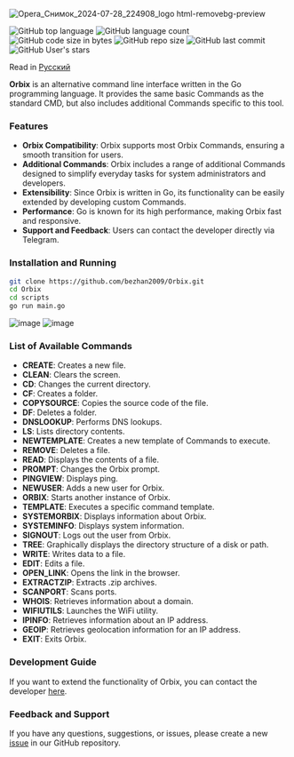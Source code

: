 
![Opera_Снимок_2024-07-28_224908_logo html-removebg-preview](https://github.com/user-attachments/assets/9849e2a9-af26-4e69-bc3e-b335ecdacedc)


![GitHub top language](https://img.shields.io/github/languages/top/bezhan2009/ORPXI) 
![GitHub language count](https://img.shields.io/github/languages/count/bezhan2009/ORPXI)
![GitHub code size in bytes](https://img.shields.io/github/languages/code-size/bezhan2009/ORPXI)
![GitHub repo size](https://img.shields.io/github/repo-size/bezhan2009/ORPXI) 
![GitHub last commit](https://img.shields.io/github/last-commit/bezhan2009/ORPXI)
![GitHub User's stars](https://img.shields.io/github/stars/bezhan2009?style=social)

Read in [Русский](README.ru.md)

**Orbix** is an alternative command line interface written in the Go programming language. It provides the same basic Commands as the standard CMD, but also includes additional Commands specific to this tool.

### Features

- **Orbix Compatibility**: Orbix supports most Orbix Commands, ensuring a smooth transition for users.
- **Additional Commands**: Orbix includes a range of additional Commands designed to simplify everyday tasks for system administrators and developers.
- **Extensibility**: Since Orbix is written in Go, its functionality can be easily extended by developing custom Commands.
- **Performance**: Go is known for its high performance, making Orbix fast and responsive.
- **Support and Feedback**: Users can contact the developer directly via Telegram.

### Installation and Running

```bash
git clone https://github.com/bezhan2009/Orbix.git
cd Orbix
cd scripts
go run main.go
```
![image](https://github.com/user-attachments/assets/acab7584-39ef-43ae-82a9-d022bbfc9359)
![image](https://github.com/user-attachments/assets/7c4c019a-2372-4f0f-9303-fb368fe3bd83)

### List of Available Commands

- **CREATE**: Creates a new file.
- **CLEAN**: Clears the screen.
- **CD**: Changes the current directory.
- **CF**: Creates a folder.
- **COPYSOURCE**: Copies the source code of the file.
- **DF**: Deletes a folder.
- **DNSLOOKUP**: Performs DNS lookups.
- **LS**: Lists directory contents.
- **NEWTEMPLATE**: Creates a new template of Commands to execute.
- **REMOVE**: Deletes a file.
- **READ**: Displays the contents of a file.
- **PROMPT**: Changes the Orbix prompt.
- **PINGVIEW**: Displays ping.
- **NEWUSER**: Adds a new user for Orbix.
- **ORBIX**: Starts another instance of Orbix.
- **TEMPLATE**: Executes a specific command template.
- **SYSTEMORBIX**: Displays information about Orbix.
- **SYSTEMINFO**: Displays system information.
- **SIGNOUT**: Logs out the user from Orbix.
- **TREE**: Graphically displays the directory structure of a disk or path.
- **WRITE**: Writes data to a file.
- **EDIT**: Edits a file.
- **OPEN_LINK**: Opens the link in the browser.
- **EXTRACTZIP**: Extracts .zip archives.
- **SCANPORT**: Scans ports.
- **WHOIS**: Retrieves information about a domain.
- **WIFIUTILS**: Launches the WiFi utility.
- **IPINFO**: Retrieves information about an IP address.
- **GEOIP**: Retrieves geolocation information for an IP address.
- **EXIT**: Exits Orbix.

### Development Guide

If you want to extend the functionality of Orbix, you can contact the developer [here](https://t.me/Rust_Bezhan).

### Feedback and Support

If you have any questions, suggestions, or issues, please create a new [issue](https://github.com/bezhan2009/Orbix/issues/new) in our GitHub repository.


